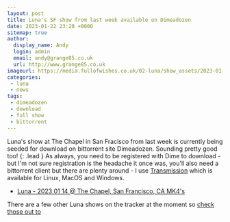 ```yaml
---
layout: post
title: Luna's SF show from last week available on Dimeadozen
date: 2023-01-22 23:20 +0000
sitemap: true
author:
  display_name: Andy
  login: admin
  email: andy@grange85.co.uk
  url: http://www.grange85.co.uk
imageurl: https://media.fullofwishes.co.uk/02-luna/show_assets/2023-01-13/2023-01-13-luna-sf-poster.jpg
categories:
 - luna
 - news
tags:
 - dimeadozen
 - download
 - full show
 - bittorrent
---
```

Luna's show at The Chapel in San Fracisco from last week is currently being seeded for download on bittorrent site Dimeadozen. Sounding pretty good too!
{: .lead }
As always, you need to be registered with Dime to download - but I'm not sure registration is the headache it once was, you'll also need a bittorrent client but there are plenty around - I use [Transmission](https://transmissionbt.com/) which is available for Linux, MacOS and Windows.

- [Luna - 2023 01 14 @ The Chapel, San Francisco, CA MK4's](http://www.dimeadozen.org/torrents-details.php?id=745979&hit=1)

There are a few other Luna shows on the tracker at the moment so [check those out to](http://www.dimeadozen.org/torrents-browse.php?search=luna&cat=0&searchscope=1)
